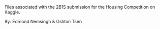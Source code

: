 Files associated with the 2B1S submission for the Housing Competition on Kaggle.

By: Edmond Nemsingh & Oshton Tsen
